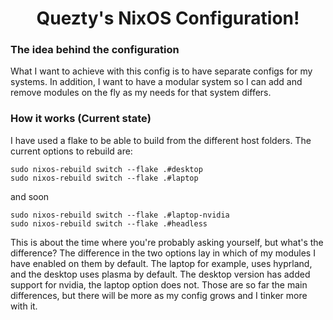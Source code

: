<h1 align="center">Quezty's NixOS Configuration!</h1>

### The idea behind the configuration

What I want to achieve with this config is to have separate configs for my systems. In addition, I want to have a modular system so I can add and remove modules on the fly as my needs for that system differs.

### How it works (Current state)
I have used a flake to be able to build from the different host folders. The current options to rebuild are: <br>

`sudo nixos-rebuild switch --flake .#desktop` <br>
`sudo nixos-rebuild switch --flake .#laptop`  <br>

and soon <br>

`sudo nixos-rebuild switch --flake .#laptop-nvidia` <br>
`sudo nixos-rebuild switch --flake .#headless`

This is about the time where you're probably asking yourself, but what's the difference? The difference in the two options lay in which of my modules I have enabled on them by default. The laptop for example, uses hyprland, and the desktop uses plasma by default. The desktop version has added support for nvidia, the laptop option does not. Those are so far the main differences, but there will be more as my config grows and I tinker more with it.
